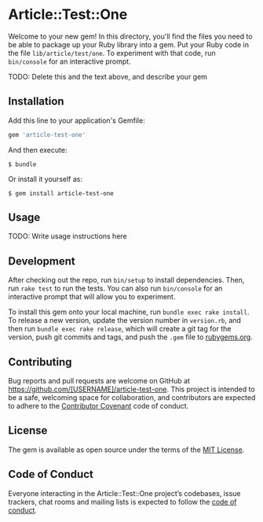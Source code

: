# Article::Test::One

Welcome to your new gem! In this directory, you'll find the files you need to be able to package up your Ruby library into a gem. Put your Ruby code in the file `lib/article/test/one`. To experiment with that code, run `bin/console` for an interactive prompt.

TODO: Delete this and the text above, and describe your gem

## Installation

Add this line to your application's Gemfile:

```ruby
gem 'article-test-one'
```

And then execute:

    $ bundle

Or install it yourself as:

    $ gem install article-test-one

## Usage

TODO: Write usage instructions here

## Development

After checking out the repo, run `bin/setup` to install dependencies. Then, run `rake test` to run the tests. You can also run `bin/console` for an interactive prompt that will allow you to experiment.

To install this gem onto your local machine, run `bundle exec rake install`. To release a new version, update the version number in `version.rb`, and then run `bundle exec rake release`, which will create a git tag for the version, push git commits and tags, and push the `.gem` file to [rubygems.org](https://rubygems.org).

## Contributing

Bug reports and pull requests are welcome on GitHub at https://github.com/[USERNAME]/article-test-one. This project is intended to be a safe, welcoming space for collaboration, and contributors are expected to adhere to the [Contributor Covenant](http://contributor-covenant.org) code of conduct.

## License

The gem is available as open source under the terms of the [MIT License](https://opensource.org/licenses/MIT).

## Code of Conduct

Everyone interacting in the Article::Test::One project’s codebases, issue trackers, chat rooms and mailing lists is expected to follow the [code of conduct](https://github.com/[USERNAME]/article-test-one/blob/master/CODE_OF_CONDUCT.md).
